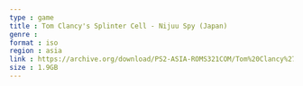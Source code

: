 ```yaml
---
type : game
title : Tom Clancy's Splinter Cell - Nijuu Spy (Japan)
genre : 
format : iso
region : asia
link : https://archive.org/download/PS2-ASIA-ROMS321COM/Tom%20Clancy%27s%20Splinter%20Cell%20-%20Nijuu%20Spy%20%28Japan%29.7z
size : 1.9GB
---
```

